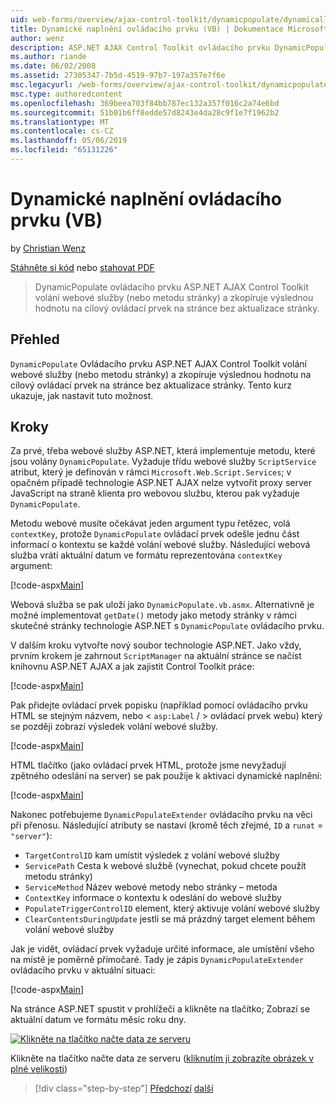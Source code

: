 ```yaml
---
uid: web-forms/overview/ajax-control-toolkit/dynamicpopulate/dynamically-populating-a-control-vb
title: Dynamické naplnění ovládacího prvku (VB) | Dokumentace Microsoftu
author: wenz
description: ASP.NET AJAX Control Toolkit ovládacího prvku DynamicPopulate volání webové služby (nebo metodu stránky) a vyplní výsledné hodnoty do cílového ovládacího prvku na t...
ms.author: riande
ms.date: 06/02/2008
ms.assetid: 27305347-7b5d-4519-97b7-197a357e7f6e
msc.legacyurl: /web-forms/overview/ajax-control-toolkit/dynamicpopulate/dynamically-populating-a-control-vb
msc.type: authoredcontent
ms.openlocfilehash: 369beea703f84bb787ec132a357f016c2a74e6bd
ms.sourcegitcommit: 51b01b6ff8edde57d8243e4da28c9f1e7f1962b2
ms.translationtype: MT
ms.contentlocale: cs-CZ
ms.lasthandoff: 05/06/2019
ms.locfileid: "65131226"
---
```

# <a name="dynamically-populating-a-control-vb"></a>Dynamické naplnění ovládacího prvku (VB)

by [Christian Wenz](https://github.com/wenz)

[Stáhněte si kód](http://download.microsoft.com/download/d/8/f/d8f2f6f9-1b7c-46ad-9252-e1fc81bdea3e/dynamicpopulate0.vb.zip) nebo [stahovat PDF](http://download.microsoft.com/download/b/6/a/b6ae89ee-df69-4c87-9bfb-ad1eb2b23373/dynamicpopulate0VB.pdf)

> DynamicPopulate ovládacího prvku ASP.NET AJAX Control Toolkit volání webové služby (nebo metodu stránky) a zkopíruje výslednou hodnotu na cílový ovládací prvek na stránce bez aktualizace stránky.

## <a name="overview"></a>Přehled

`DynamicPopulate` Ovládacího prvku ASP.NET AJAX Control Toolkit volání webové služby (nebo metodu stránky) a zkopíruje výslednou hodnotu na cílový ovládací prvek na stránce bez aktualizace stránky. Tento kurz ukazuje, jak nastavit tuto možnost.

## <a name="steps"></a>Kroky

Za prvé, třeba webové služby ASP.NET, která implementuje metodu, které jsou volány `DynamicPopulate`. Vyžaduje třídu webové služby `ScriptService` atribut, který je definován v rámci `Microsoft.Web.Script.Services`; v opačném případě technologie ASP.NET AJAX nelze vytvořit proxy server JavaScript na straně klienta pro webovou službu, kterou pak vyžaduje `DynamicPopulate`.

Metodu webové musíte očekávat jeden argument typu řetězec, volá `contextKey`, protože `DynamicPopulate` ovládací prvek odešle jednu část informací o kontextu se každé volání webové služby. Následující webová služba vrátí aktuální datum ve formátu reprezentována `contextKey` argument:

[!code-aspx[Main](dynamically-populating-a-control-vb/samples/sample1.aspx)]

Webová služba se pak uloží jako `DynamicPopulate.vb.asmx`. Alternativně je možné implementovat `getDate()` metody jako metody stránky v rámci skutečné stránky technologie ASP.NET s `DynamicPopulate` ovládacího prvku.

V dalším kroku vytvořte nový soubor technologie ASP.NET. Jako vždy, prvním krokem je zahrnout `ScriptManager` na aktuální stránce se načíst knihovnu ASP.NET AJAX a jak zajistit Control Toolkit práce:

[!code-aspx[Main](dynamically-populating-a-control-vb/samples/sample2.aspx)]

Pak přidejte ovládací prvek popisku (například pomocí ovládacího prvku HTML se stejným názvem, nebo &lt; `asp:Label`  / &gt; ovládací prvek webu) který se později zobrazí výsledek volání webové služby.

[!code-aspx[Main](dynamically-populating-a-control-vb/samples/sample3.aspx)]

HTML tlačítko (jako ovládací prvek HTML, protože jsme nevyžadují zpětného odeslání na server) se pak použije k aktivaci dynamické naplnění:

[!code-aspx[Main](dynamically-populating-a-control-vb/samples/sample4.aspx)]

Nakonec potřebujeme `DynamicPopulateExtender` ovládacího prvku na věci při přenosu. Následující atributy se nastaví (kromě těch zřejmé, `ID` a `runat` = `"server"`):

- `TargetControlID` kam umístit výsledek z volání webové služby
- `ServicePath` Cesta k webové službě (vynechat, pokud chcete použít metodu stránky)
- `ServiceMethod` Název webové metody nebo stránky – metoda
- `ContextKey` informace o kontextu k odeslání do webové služby
- `PopulateTriggerControlID` element, který aktivuje volání webové služby
- `ClearContentsDuringUpdate` jestli se má prázdný target element během volání webové služby

Jak je vidět, ovládací prvek vyžaduje určité informace, ale umístění všeho na místě je poměrně přímočaré. Tady je zápis `DynamicPopulateExtender` ovládacího prvku v aktuální situaci:

[!code-aspx[Main](dynamically-populating-a-control-vb/samples/sample5.aspx)]

Na stránce ASP.NET spustit v prohlížeči a klikněte na tlačítko; Zobrazí se aktuální datum ve formátu měsíc roku dny.

[![Klikněte na tlačítko načte data ze serveru](dynamically-populating-a-control-vb/_static/image2.png)](dynamically-populating-a-control-vb/_static/image1.png)

Klikněte na tlačítko načte data ze serveru ([kliknutím ji zobrazíte obrázek v plné velikosti](dynamically-populating-a-control-vb/_static/image3.png))

> [!div class="step-by-step"]
> [Předchozí](using-dynamicpopulate-with-a-user-control-and-javascript-cs.md)
> [další](dynamically-populating-a-control-using-javascript-code-vb.md)
